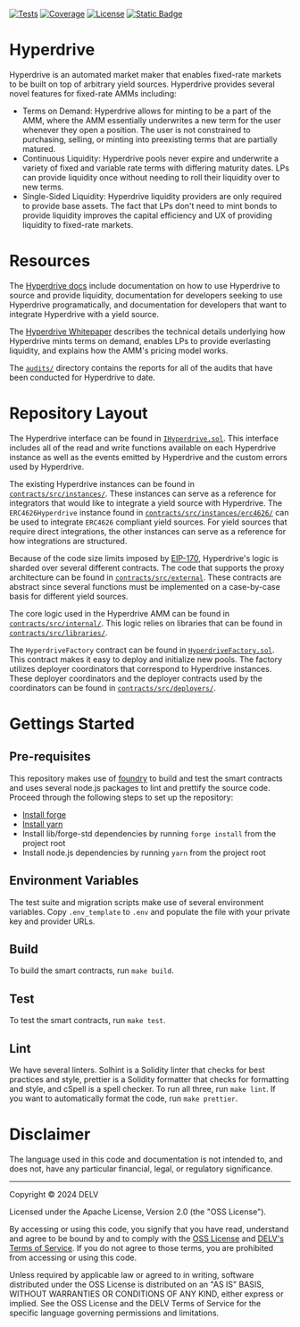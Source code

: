 [![Tests](https://github.com/delvtech/hyperdrive/actions/workflows/solidity_test.yml/badge.svg)](https://github.com/delvtech/hyperdrive/actions/workflows/solidity_test.yml)
[![Coverage](https://coveralls.io/repos/github/delvtech/hyperdrive/badge.svg?branch=main&t=vnW3xG&kill_cache=1&service=github)](https://coveralls.io/github/delvtech/hyperdrive?branch=main)
[![License](https://img.shields.io/badge/License-Apache%202.0-blue.svg)](https://github.com/delvtech/elf-contracts/blob/master/LICENSE)
[![Static Badge](https://img.shields.io/badge/DELV-Terms%20Of%20Service-orange)](https://elementfi.s3.us-east-2.amazonaws.com/element-finance-terms-of-service.pdf)

# Hyperdrive

Hyperdrive is an automated market maker that enables fixed-rate markets to be
built on top of arbitrary yield sources. Hyperdrive provides several novel
features for fixed-rate AMMs including:

- Terms on Demand: Hyperdrive allows for minting to be a part of the
AMM, where the AMM essentially underwrites a new term for the user
whenever they open a position. The user is not constrained to purchasing,
selling, or minting into preexisting terms that are partially matured.
- Continuous Liquidity: Hyperdrive pools never expire and underwrite a
variety of fixed and variable rate terms with differing maturity dates. LPs
can provide liquidity once without needing to roll their liquidity over to
new terms.
- Single-Sided Liquidity: Hyperdrive liquidity providers are only required to
provide base assets. The fact that LPs don't need to mint bonds to provide
liquidity improves the capital efficiency and UX of providing liquidity to
fixed-rate markets.

# Resources

The [Hyperdrive docs](https://docs-delv.gitbook.io/hyperdrive) include documentation
on how to use Hyperdrive to source and provide liquidity, documentation for
developers seeking to use Hyperdrive programatically, and documentation for
developers that want to integrate Hyperdrive with a yield source.

The [Hyperdrive Whitepaper](./docs/Hyperdrive_Whitepaper.pdf) describes the technical
details underlying how Hyperdrive mints terms on demand, enables LPs to provide
everlasting liquidity, and explains how the AMM's pricing model works.

The [`audits/`](./audits) directory contains the reports for all of the audits that
have been conducted for Hyperdrive to date.

# Repository Layout

The Hyperdrive interface can be found in [`IHyperdrive.sol`](./contracts/src/interfaces/IHyperdrive.sol).
This interface includes all of the read and write functions available on each Hyperdrive
instance as well as the events emitted by Hyperdrive and the custom errors used by Hyperdrive.

The existing Hyperdrive instances can be found in [`contracts/src/instances/`](./contracts/src/instances/).
These instances can serve as a reference for integrators that would like to integrate
a yield source with Hyperdrive. The `ERC4626Hyperdrive` instance found in
[`contracts/src/instances/erc4626/`](./contracts/src/instances/erc4626/) can be
used to integrate `ERC4626` compliant yield sources. For yield sources that require
direct integrations, the other instances can serve as a reference for how integrations
are structured.

Because of the code size limits imposed by [EIP-170](https://eips.ethereum.org/EIPS/eip-170),
Hyperdrive's logic is sharded over several different contracts. The code that
supports the proxy architecture can be found in [`contracts/src/external`](./contracts/src/external/).
These contracts are abstract since several functions must be implemented on a case-by-case basis
for different yield sources.

The core logic used in the Hyperdrive AMM can be found in [`contracts/src/internal/`](./contracts/src/internal/).
This logic relies on libraries that can be found in [`contracts/src/libraries/`](./contracts/src/libraries/).

The `HyperdriveFactory` contract can be found in [`HyperdriveFactory.sol`](./contracts/src/factory/HyperdriveFactory.sol).
This contract makes it easy to deploy and initialize new pools. The factory utilizes
deployer coordinators that correspond to Hyperdrive instances. These deployer
coordinators and the deployer contracts used by the coordinators can be found in
[`contracts/src/deployers/`](./contracts/src/deployers/).

# Gettings Started

## Pre-requisites

This repository makes use of [foundry](https://github.com/foundry-rs/foundry) to
build and test the smart contracts and uses several node.js packages to lint and
prettify the source code. Proceed through the following steps to set up the repository:
- [Install forge](https://github.com/foundry-rs/foundry#installatio://github.com/foundry-rs/foundry#installation)
- [Install yarn](https://yarnpkg.com/getting-started/install)
- Install lib/forge-std dependencies by running `forge install` from the project root
- Install node.js dependencies by running `yarn` from the project root

## Environment Variables

The test suite and migration scripts make use of several environment variables.
Copy `.env_template` to `.env` and populate the file with your private key and
provider URLs.

## Build

To build the smart contracts, run `make build`.

## Test

To test the smart contracts, run `make test`.

## Lint

We have several linters. Solhint is a Solidity linter that checks for best
practices and style, prettier is a Solidity formatter that checks for formatting
and style, and cSpell is a spell checker. To run all three, run `make lint`.
If you want to automatically format the code, run `make prettier`.

# Disclaimer

The language used in this code and documentation is not intended to, and does not, have any particular financial, legal, or regulatory significance.

---

Copyright © 2024  DELV

Licensed under the Apache License, Version 2.0 (the "OSS License").

By accessing or using this code, you signify that you have read, understand and agree to be bound by and to comply with the [OSS License](http://www.apache.org/licenses/LICENSE-2.0) and [DELV's Terms of Service](https://elementfi.s3.us-east-2.amazonaws.com/element-finance-terms-of-service.pdf). If you do not agree to those terms, you are prohibited from accessing or using this code.

Unless required by applicable law or agreed to in writing, software distributed under the OSS License is distributed on an "AS IS" BASIS, WITHOUT WARRANTIES OR CONDITIONS OF ANY KIND, either express or implied. See the OSS License and the DELV Terms of Service for the specific language governing permissions and limitations.

